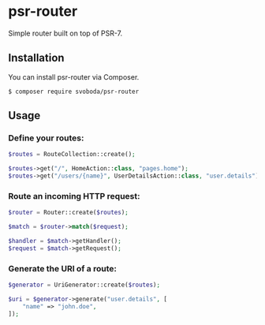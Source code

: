 # psr-router

Simple router built on top of PSR-7.

## Installation

You can install psr-router via Composer.

```
$ composer require svoboda/psr-router
```

## Usage

### Define your routes:

```php
$routes = RouteCollection::create();

$routes->get("/", HomeAction::class, "pages.home");
$routes->get("/users/{name}", UserDetailsAction::class, "user.details");
```

### Route an incoming HTTP request:

```php
$router = Router::create($routes);

$match = $router->match($request);

$handler = $match->getHandler();
$request = $match->getRequest();
```

### Generate the URI of a route:

```php
$generator = UriGenerator::create($routes);

$uri = $generator->generate("user.details", [
    "name" => "john.doe",
]);
```
